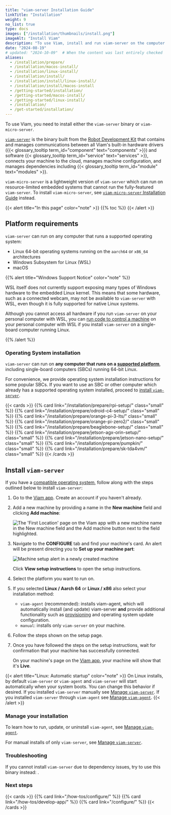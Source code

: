 ```yaml
---
title: "viam-server Installation Guide"
linkTitle: "Installation"
weight: 9
no_list: true
type: docs
images: ["/installation/thumbnails/install.png"]
imageAlt: "Install Viam"
description: "To use Viam, install and run viam-server on the computer that will run your machine and is connected to your hardware."
date: "2024-08-19"
# updated: "2024-10-09"  # When the content was last entirely checked
aliases:
  - /installation/prepare/
  - /installation/macos-install/
  - /installation/linux-install/
  - /installation/install/
  - /installation/install/linux-install/
  - /installation/install/macos-install
  - /getting-started/installation/
  - /getting-started/macos-install/
  - /getting-started/linux-install/
  - /installation/
  - /get-started/installation/
---
```


To use Viam, you need to install either the `viam-server` binary or `viam-micro-server`.

[`viam-server`](/architecture/rdk/) is the binary built from the [Robot Development Kit](https://github.com/viamrobotics/rdk) that contains and manages communications between all Viam's built-in hardware drivers ({{< glossary_tooltip term_id="component" text="components" >}}) and software {{< glossary_tooltip term_id="service" text="services" >}}, connects your machine to the cloud, manages machine configuration, and manages dependencies including {{< glossary_tooltip term_id="module" text="modules" >}}.

`viam-micro-server` is a lightweight version of `viam-server` which can run on resource-limited embedded systems that cannot run the fully-featured `viam-server`.
To install `viam-micro-server`, see [`viam-micro-server` Installation Guide](/installation/viam-micro-server-setup/) instead.

{{< alert title="In this page" color="note" >}}
{{% toc %}}
{{< /alert >}}

## Platform requirements

`viam-server` can run on any computer that runs a supported operating system:

- Linux 64-bit operating systems running on the `aarch64` or `x86_64` architectures
- Windows Subsystem for Linux (WSL)
- macOS

{{% alert title="Windows Support Notice" color="note" %}}

WSL itself does not currently support exposing many types of Windows hardware to the embedded Linux kernel.
This means that some hardware, such as a connected webcam, may not be available to `viam-server` with WSL, even though it is fully supported for native Linux systems.

Although you cannot access all hardware if you run `viam-server` on your personal computer with WSL, you can [run code to control a machine](/sdks/#run-code) on your personal computer with WSL if you install `viam-server` on a single-board computer running Linux.

{{% /alert %}}

### Operating System installation

`viam-server` can run on **any computer that runs on a [supported platform](#platform-requirements)**, including single-board computers (SBCs) running 64-bit Linux.

For convenience, we provide operating system installation instructions for some popular SBCs.
If you want to use an SBC or other computer which already has a supported operating system installed, proceed to [install `viam-server`](/installation/viam-server-setup/#install-viam-server).

{{< cards >}}
{{% card link="/installation/prepare/rpi-setup/" class="small" %}}
{{% card link="/installation/prepare/odroid-c4-setup/" class="small" %}}
{{% card link="/installation/prepare/orange-pi-3-lts/" class="small" %}}
{{% card link="/installation/prepare/orange-pi-zero2/" class="small" %}}
{{% card link="/installation/prepare/beaglebone-setup/" class="small" %}}
{{% card link="/installation/prepare/jetson-agx-orin-setup/" class="small" %}}
{{% card link="/installation/prepare/jetson-nano-setup/" class="small" %}}
{{% card link="/installation/prepare/pumpkin/" class="small" %}}
{{% card link="/installation/prepare/sk-tda4vm/" class="small" %}}
{{< /cards >}}

## Install `viam-server`

If you have a [compatible operating system](#platform-requirements), follow along with the steps outlined below to install `viam-server`:

1. Go to the [Viam app](https://app.viam.com). Create an account if you haven't already.

1. Add a new machine by providing a name in the **New machine** field and clicking **Add machine**:

   ![The 'First Location' page on the Viam app with a new machine name in the New machine field and the Add machine button next to the field highlighted.](/fleet/app-usage/create-machine.png)

1. Navigate to the **CONFIGURE** tab and find your machine's card.
   An alert will be present directing you to **Set up your machine part**:

   ![Machine setup alert in a newly created machine](/installation/setup-part.png)

   Click **View setup instructions** to open the setup instructions.

1. Select the platform you want to run on.

1. If you selected **Linux / Aarch 64** or **Linux / x86** also select your installation method:

   - `viam-agent` (recommended): installs viam-agent, which will automatically install (and update) viam-server **and** provide additional functionality such as [provisioning](/fleet/provision/) and operating system update configuration.
   - `manual`: installs only `viam-server` on your machine.

1. Follow the steps shown on the setup page.

1. Once you have followed the steps on the setup instructions, wait for confirmation that your machine has successfully connected.

   On your machine's page on the [Viam app](https://app.viam.com), your machine will show that it's **Live**.

{{< alert title="Linux: Automatic startup" color="note" >}}
On Linux installs, by default `viam-server` or `viam-agent` and `viam-server` will start automatically when your system boots.
You can change this behavior if desired.
If you installed `viam-server` manually see [Manage `viam-server`](/installation/manage-viam-server/).
If you installed `viam-server` through `viam-agent` see [Manage `viam-agent`](/installation/manage-viam-agent/).
{{< /alert >}}

### Manage your installation

To learn how to run, update, or uninstall `viam-agent`, see [Manage `viam-agent`](/installation/manage-viam-agent/).

For manual installs of only `viam-server`, see [Manage `viam-server`](/installation/manage-viam-server/).

### Troubleshooting

If you cannot install `viam-server` due to dependency issues, try to use this binary instead: []().

### Next steps

{{< cards >}}
{{% card link="/how-tos/configure/" %}}
{{% card link="/how-tos/develop-app/" %}}
{{% card link="/configure/" %}}
{{< /cards >}}
